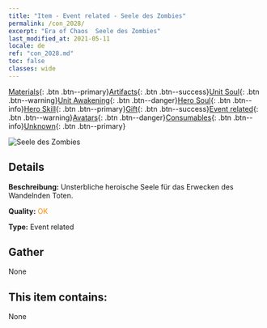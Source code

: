 ```yaml
---
title: "Item - Event related - Seele des Zombies"
permalink: /con_2028/
excerpt: "Era of Chaos  Seele des Zombies"
last_modified_at: 2021-05-11
locale: de
ref: "con_2028.md"
toc: false
classes: wide
---
```

 [Materials](/ItemsDE/){: .btn .btn--primary}[Artifacts](/ItemsDE/Artifacts/){: .btn .btn--success}[Unit Soul](/ItemsDE/UnitSoul/){: .btn .btn--warning}[Unit Awakening](/ItemsDE/UnitAwakening/){: .btn .btn--danger}[Hero Soul](/ItemsDE/HeroSoul/){: .btn .btn--info}[Hero Skill](/ItemsDE/HeroSkill/){: .btn .btn--primary}[Gift](/ItemsDE/Gift/){: .btn .btn--success}[Event related](/ItemsDE/Events/){: .btn .btn--warning}[Avatars](/ItemsDE/Avatars/){: .btn .btn--danger}[Consumables](/ItemsDE/Consumables/){: .btn .btn--info}[Unknown](/ItemsDE/Unknown/){: .btn .btn--primary}

 ![Seele des Zombies](/images/t/juexing_302.png)

## Details
 **Beschreibung:** Unsterbliche heroische Seele für das Erwecken des Wandelnden Toten.

 **Quality:** <span style="color: #FF8C00">OK</span>

 **Type:** Event related

## Gather

  None

## This item contains:

  None

